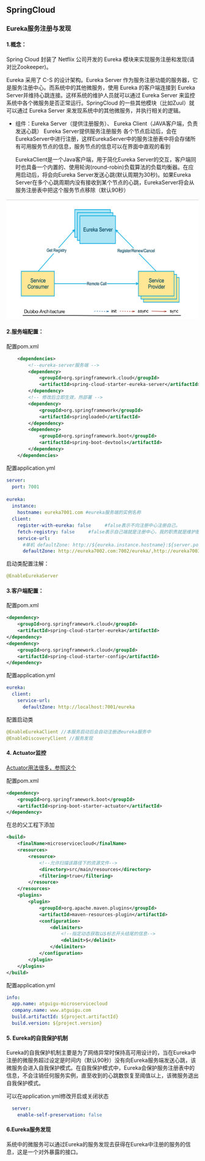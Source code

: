 ## SpringCloud

### Eureka服务注册与发现

#### 1.概念：

Spring Cloud 封装了 Netflix 公司开发的 Eureka 模块来实现服务注册和发现(请对比Zookeeper)。

Eureka 采用了 C-S 的设计架构。Eureka Server 作为服务注册功能的服务器，它是服务注册中心。而系统中的其他微服务，使用 Eureka 的客户端连接到 Eureka Server并维持心跳连接。这样系统的维护人员就可以通过 Eureka Server 来监控系统中各个微服务是否正常运行。SpringCloud 的一些其他模块（比如Zuul）就可以通过 Eureka Server 来发现系统中的其他微服务，并执行相关的逻辑。

- 组件：Eureka Server（提供注册服务）、 Eureka Client（JAVA客户端，负责发送心跳）
  Eureka Server提供服务注册服务
  各个节点启动后，会在EurekaServer中进行注册，这样EurekaServer中的服务注册表中将会存储所有可用服务节点的信息，服务节点的信息可以在界面中直观的看到

  EurekaClient是一个Java客户端，用于简化Eureka Server的交互，客户端同时也具备一个内置的、使用轮询(round-robin)负载算法的负载均衡器。在应用启动后，将会向Eureka Server发送心跳(默认周期为30秒)。如果Eureka Server在多个心跳周期内没有接收到某个节点的心跳，EurekaServer将会从服务注册表中把这个服务节点移除（默认90秒）

![Eureka的架构图](pics/Eureka的架构图.png)

#### 2.服务端配置：

配置pom.xml

```xml
	<dependencies>
		<!--eureka-server服务端 -->
		<dependency>
			<groupId>org.springframework.cloud</groupId>
			<artifactId>spring-cloud-starter-eureka-server</artifactId>
		</dependency>
		<!-- 修改后立即生效，热部署 -->
		<dependency>
			<groupId>org.springframework</groupId>
			<artifactId>springloaded</artifactId>
		</dependency>
		<dependency>
			<groupId>org.springframework.boot</groupId>
			<artifactId>spring-boot-devtools</artifactId>
		</dependency>
	</dependencies>
```

配置application.yml

```yaml
server:
  port: 7001

eureka:
  instance:
    hostname: eureka7001.com #eureka服务端的实例名称
  client:
    register-with-eureka: false     #false表示不向注册中心注册自己。
    fetch-registry: false     #false表示自己端就是注册中心，我的职责就是维护服务实例，并不需要去检索服务
    service-url:
      #单机 defaultZone: http://${eureka.instance.hostname}:${server.port}/eureka/       #设置与Eureka Server交互的地址查询服务和注册服务都需要依赖这个地址（单机）。
      defaultZone: http://eureka7002.com:7002/eureka/,http://eureka7003.com:7003/eureka/
```

启动类配置注解：

```java
@EnableEurekaServer
```

#### 3.客户端配置：

配置pom.xml

```xml
<dependency>
    <groupId>org.springframework.cloud</groupId>
    <artifactId>spring-cloud-starter-eureka</artifactId>
</dependency>
<dependency>
    <groupId>org.springframework.cloud</groupId>
    <artifactId>spring-cloud-starter-config</artifactId>
</dependency>
```

配置application.yml

```yaml
eureka:
  client:
    service-url:
      defaultZone: http://localhost:7001/eureka
```

配置启动类

```java
@EnableEurekaClient //本服务启动后会自动注册进eureka服务中
@EnableDiscoveryClient //服务发现
```

#### 4. Actuator监控

[Actuator用法很多，参照这个](https://blog.csdn.net/dong_19890208/article/details/52836436)

配置pom.xml

```xml
<dependency>
    <groupId>org.springframework.boot</groupId>
    <artifactId>spring-boot-starter-actuator</artifactId>
</dependency>
```

在总的父工程下添加

```xml
<build>
    <finalName>microservicecloud</finalName>
    <resources>
        <resource>
            <!--允许扫描该路径下的资源文件-->
            <directory>src/main/resources</directory>
            <filtering>true</filtering>
        </resource>
    </resources>
    <plugins>
        <plugin>
            <groupId>org.apache.maven.plugins</groupId>
            <artifactId>maven-resources-plugin</artifactId>
            <configuration>
                <delimiters>
                    <!--指定动态获取以$标志开头结尾的信息-->
                    <delimit>$</delimit>
                </delimiters>
            </configuration>
        </plugin>
    </plugins>
</build>
```

配置application.yml

```yaml
info:
  app.name: atguigu-microservicecloud
  company.name: www.atguigu.com
  build.artifactId: ${project.artifactId}
  build.version: ${project.version}
```

#### 5. Eureka的自我保护机制

Eureka的自我保护机制主要是为了网络异常时保持高可用设计的，当在Eureka中注册的微服务超过设定是时间内（默认90秒）没有向Eureka服务端发送心跳，该微服务会进入自我保护模式。在自我保护模式中，Eureka会保护服务注册表中的信息，不会注销任何服务实例，直至收到的心跳数恢复至阈值以上，该微服务退出自我保护模式。

可以在application.yml修改开启或关闭状态

```yaml
  server:
    enable-self-preservation: false
```

#### 6.Eureka服务发现

系统中的微服务可以通过Eureka的服务发现去获得在Eureka中注册的服务的信息，这是一个对外暴露的接口。

